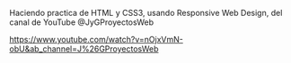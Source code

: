 Haciendo practica de HTML y CSS3, usando Responsive Web Design, del canal de YouTube @JyGProyectosWeb

https://www.youtube.com/watch?v=nOjxVmN-obU&ab_channel=J%26GProyectosWeb